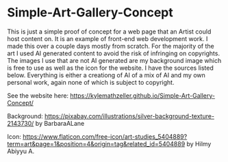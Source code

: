 # Simple-Art-Gallery-Concept
This is just a simple proof of concept for a web page that an Artist could host content on. It is an example of front-end web development work. I made this over a couple days mostly from scratch. For the majority of the art I used AI generated content to avoid the risk of infringing on copyrights. The images I use that are not AI generated are my background image which is free to use as well as the icon for the website. I have the sources listed below. Everything is either a creationg of AI of a mix of AI and my own personal work, again none of which is subject to copyright.

See the website here:  https://kylemathzeller.github.io/Simple-Art-Gallery-Concept/

Background:
https://pixabay.com/illustrations/silver-background-texture-2143730/
by BarbaraALane

Icon:
https://www.flaticon.com/free-icon/art-studies_5404889?term=art&page=1&position=4&origin=tag&related_id=5404889
by Hilmy Abiyyu A.
